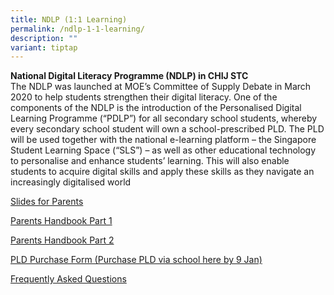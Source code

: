 ```yaml
---
title: NDLP (1:1 Learning)
permalink: /ndlp-1-1-learning/
description: ""
variant: tiptap
---
```

<p><strong>National Digital Literacy Programme (NDLP) in CHIJ STC<br></strong>The
NDLP was launched at MOE’s Committee of Supply Debate in March 2020 to
help students strengthen their digital literacy. One of the components
of the NDLP is the introduction of the Personalised Digital Learning Programme
(“PDLP”) for all secondary school students, whereby every secondary school
student will own a school-prescribed PLD. The PLD will be used together
with the national e-learning platform – the Singapore Student Learning
Space (“SLS”) – as well as other educational technology to personalise
and enhance students’ learning. This will also enable students to acquire
digital skills and apply these skills as they navigate an increasingly
digitalised world</p>
<p><a href="/files/NDLP/IP1___Parent_Engagement_Deck_2024_STC_for_website_final1.pdf" rel="noopener noreferrer nofollow" target="_blank">Slides for Parents</a>
</p>
<p><a href="/files/NDLP/IP2___Parent_Handbook__I__2025.pdf" rel="noopener noreferrer nofollow" target="_blank">Parents Handbook Part 1</a>
</p>
<p><a href="/files/NDLP/IP3___Parent_Handbook__II__2025.pdf" rel="noopener noreferrer nofollow" target="_blank">Parents Handbook Part 2</a>
</p>
<p><a href="https://go.gov.sg/pdlpadmin" rel="noopener noreferrer nofollow" target="">PLD Purchase Form (Purchase PLD via school here by 9 Jan)</a>
</p>
<p><a href="/files/NDLP/FAQs_for_Parents_2024.pdf" rel="noopener noreferrer nofollow" target="_blank">Frequently Asked Questions</a>
</p>